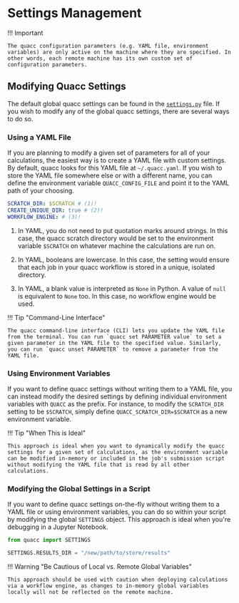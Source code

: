 # Settings Management

!!! Important

    The quacc configuration parameters (e.g. YAML file, environment variables) are only active on the machine where they are specified. In other words, each remote machine has its own custom set of configuration parameters.

## Modifying Quacc Settings

The default global quacc settings can be found in the [`settings.py`](https://github.com/quantum-accelerators/quacc/blob/main/src/quacc/settings.py) file. If you wish to modify any of the global quacc settings, there are several ways to do so.

### Using a YAML File

If you are planning to modify a given set of parameters for all of your calculations, the easiest way is to create a YAML file with custom settings. By default, quacc looks for this YAML file at `~/.quacc.yaml`. If you wish to store the YAML file somewhere else or with a different name, you can define the environment variable `QUACC_CONFIG_FILE` and point it to the YAML path of your choosing.

```yaml title="~/.quacc.yaml"
SCRATCH_DIR: $SCRATCH # (1)!
CREATE_UNIQUE_DIR: true # (2)!
WORKFLOW_ENGINE: # (3)!
```

1. In YAML, you do not need to put quotation marks around strings. In this case, the quacc scratch directory would be set to the environment variable `$SCRATCH` on whatever machine the calculations are run on.

2. In YAML, booleans are lowercase. In this case, the setting would ensure that each job in your quacc workflow is stored in a unique, isolated directory.

3. In YAML, a blank value is interpreted as `None` in Python. A value of `null` is equivalent to `None` too. In this case, no workflow engine would be used.

!!! Tip "Command-Line Interface"

    The quacc command-line interface (CLI) lets you update the YAML file from the terminal. You can run `quacc set PARAMETER value` to set a given parameter in the YAML file to the specified value. Similarly, you can run `quacc unset PARAMETER` to remove a parameter from the YAML file.

### Using Environment Variables

If you want to define quacc settings without writing them to a YAML file, you can instead modify the desired settings by defining individual environment variables with `QUACC` as the prefix. For instance, to modify the `SCRATCH_DIR` setting to be `$SCRATCH`, simply define `QUACC_SCRATCH_DIR=$SCRATCH` as a new environment variable.

!!! Tip "When This is Ideal"

    This approach is ideal when you want to dynamically modify the quacc settings for a given set of calculations, as the environment variable can be modified in-memory or included in the job's submission script without modifying the YAML file that is read by all other calculations.

### Modifying the Global Settings in a Script

If you want to define quacc settings on-the-fly without writing them to a YAML file or using environment variables, you can do so within your script by modifying the global `SETTINGS` object. This approach is ideal when you're debugging in a Jupyter Notebook.

```python
from quacc import SETTINGS

SETTINGS.RESULTS_DIR = "/new/path/to/store/results"
```

!!! Warning "Be Cautious of Local vs. Remote Global Variables"

    This approach should be used with caution when deploying calculations via a workflow engine, as changes to in-memory global variables locally will not be reflected on the remote machine.
